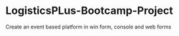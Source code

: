 # LogisticsPLus-Bootcamp-Project
Create an event based platform in win form, console and web forms 
